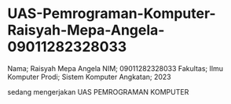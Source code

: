 # UAS-Pemrograman-Komputer-Raisyah-Mepa-Angela-09011282328033

Nama; Raisyah Mepa Angela
NIM; 09011282328033
Fakultas; Ilmu Komputer
Prodi; Sistem Komputer
Angkatan; 2023

sedang mengerjakan UAS PEMROGRAMAN KOMPUTER

